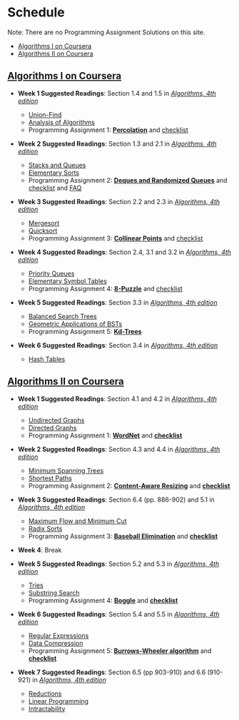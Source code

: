 # Schedule
Note: There are no Programming Assignment Solutions on this site.

  * [Algorithms I on Coursera](#algorithms-i-on-coursera)
  * [Algorithms II on Coursera](#algorithms-ii-on-coursera)

## [Algorithms I on Coursera](https://www.coursera.org/course/algs4partI)

* **Week 1 Suggested Readings**: Section 1.4 and 1.5 in [*Algorithms, 4th edition*](http://smile.amazon.com/Algorithms-4th-Robert-Sedgewick/dp/032157351X/ref=sr_1_1?s=books&ie=UTF8&qid=1441459738&sr=1-1&keywords=sedgewick&refinements=p_n_feature_browse-bin%3A2656020011&pebp=1441459739425&perid=0C83SQQ1YFJ62VWHF9C0)
  * [Union-Find](README_Union_Find.md)
  * [Analysis of Algorithms](README_Analysis_of_Algorithms.md)
  * Programming Assignment 1: [**Percolation**](http://htmlpreview.github.com/?https://github.com/dvklopfenstein/PrincetonAlgorithms/blob/master/thirdparty/hw1/Programming_Assignment_1_Percolation.html)
  and [checklist](http://htmlpreview.github.com/?https://github.com/dvklopfenstein/PrincetonAlgorithms/blob/master/thirdparty/hw1/Programming_Assignment_1_Checklist_Percolation.html)

* **Week 2 Suggested Readings**: Section 1.3 and 2.1 in [*Algorithms, 4th edition*](http://smile.amazon.com/Algorithms-4th-Robert-Sedgewick/dp/032157351X/ref=sr_1_1?s=books&ie=UTF8&qid=1441459738&sr=1-1&keywords=sedgewick&refinements=p_n_feature_browse-bin%3A2656020011&pebp=1441459739425&perid=0C83SQQ1YFJ62VWHF9C0)
  * [Stacks and Queues](README_StacksQueues.md)
  * [Elementary Sorts](README_Elementary_Sorts.md)
  * Programming Assignment 2: [**Deques and Randomized Queues**](http://htmlpreview.github.com/?https://github.com/dvklopfenstein/PrincetonAlgorithms/blob/master/thirdparty/hw2/Programming_Assignment_2_Randomized_Queues_and_Deques.html)
  and
[checklist](http://htmlpreview.github.com/?https://github.com/dvklopfenstein/PrincetonAlgorithms/blob/master/thirdparty/hw2/Programming_Assignment_2_Checklist_Randomized_Queues_and_Dequeues.html) and
[FAQ](http://www.cs.princeton.edu/courses/archive/fall11/cos226/checklist/queues.html)


* **Week 3 Suggested Readings**: Section 2.2 and 2.3 in [*Algorithms, 4th edition*](http://smile.amazon.com/Algorithms-4th-Robert-Sedgewick/dp/032157351X/ref=sr_1_1?s=books&ie=UTF8&qid=1441459738&sr=1-1&keywords=sedgewick&refinements=p_n_feature_browse-bin%3A2656020011&pebp=1441459739425&perid=0C83SQQ1YFJ62VWHF9C0)
  * [Mergesort](README_Mergesort.md)
  * [Quicksort](README_Quicksort.md)
  * Programming Assignment 3: [**Collinear Points**](http://htmlpreview.github.com/?https://github.com/dvklopfenstein/PrincetonAlgorithms/blob/master/thirdparty/hw3/Programming_Assignment_3_Pattern_Recognition_Assignment.html)
  and [checklist](http://htmlpreview.github.com/?https://github.com/dvklopfenstein/PrincetonAlgorithms/blob/master/thirdparty/hw3/Programming_Assignment_3_Checklist_Pattern_Recognition.html)

* **Week 4 Suggested Readings**: Section 2.4, 3.1 and 3.2 in [*Algorithms, 4th edition*](http://smile.amazon.com/Algorithms-4th-Robert-Sedgewick/dp/032157351X/ref=sr_1_1?s=books&ie=UTF8&qid=1441459738&sr=1-1&keywords=sedgewick&refinements=p_n_feature_browse-bin%3A2656020011&pebp=1441459739425&perid=0C83SQQ1YFJ62VWHF9C0)
  * [Priority Queues](README_PriorityQueues.md)
  * [Elementary Symbol Tables](README_ElemSymbolTbls.md)
  * Programming Assignment 4: [**8-Puzzle**](http://htmlpreview.github.com/?https://github.com/dvklopfenstein/PrincetonAlgorithms/blob/master/thirdparty/hw4/8-Puzzle_Programming_Assignment.html)
  and [checklist](http://htmlpreview.github.com/?https://github.com/dvklopfenstein/PrincetonAlgorithms/blob/master/thirdparty/hw4/Programming_Assignment_4_Checklist_8_Puzzle.html)

* **Week 5 Suggested Readings**: Section 3.3 in [*Algorithms, 4th edition*](http://smile.amazon.com/Algorithms-4th-Robert-Sedgewick/dp/032157351X/ref=sr_1_1?s=books&ie=UTF8&qid=1441459738&sr=1-1&keywords=sedgewick&refinements=p_n_feature_browse-bin%3A2656020011&pebp=1441459739425&perid=0C83SQQ1YFJ62VWHF9C0)
  * [Balanced Search Trees](README_BST.md)
  * [Geometric Applications of BSTs](README_BST_geom.md)
  * Programming Assignment 5: [**Kd-Trees**](http://htmlpreview.github.com/?https://github.com/dvklopfenstein/PrincetonAlgorithms/blob/master/thirdparty/hw5/Programming_Assignment_5_Kd-Trees.html)

* **Week 6 Suggested Readings**: Section 3.4 in [*Algorithms, 4th edition*](http://smile.amazon.com/Algorithms-4th-Robert-Sedgewick/dp/032157351X/ref=sr_1_1?s=books&ie=UTF8&qid=1441459738&sr=1-1&keywords=sedgewick&refinements=p_n_feature_browse-bin%3A2656020011&pebp=1441459739425&perid=0C83SQQ1YFJ62VWHF9C0)
  * [Hash Tables](README_HashTables.md)


## [Algorithms II on Coursera](https://www.coursera.org/course/algs4partII)

* **Week 1 Suggested Readings**: Section 4.1 and 4.2 in [*Algorithms, 4th edition*](http://smile.amazon.com/Algorithms-4th-Robert-Sedgewick/dp/032157351X/ref=sr_1_1?s=books&ie=UTF8&qid=1441459738&sr=1-1&keywords=sedgewick&refinements=p_n_feature_browse-bin%3A2656020011&pebp=1441459739425&perid=0C83SQQ1YFJ62VWHF9C0)
  * [Undirected Graphs](README_Undirected_Graphs.md)     
  * [Directed Graphs](README_Directed_Graphs.md)    
  * Programming Assignment 1: [**WordNet**](http://htmlpreview.github.com/?https://github.com/dvklopfenstein/PrincetonAlgorithms/blob/master/thirdparty/a2_hw1/COS_226_Programming_Assignment_1_WordNet.html)
  and [**checklist**](http://htmlpreview.github.com/?https://github.com/dvklopfenstein/PrincetonAlgorithms/blob/master/thirdparty/a2_hw1/Programming_Assignment_1_Checklist_WordNet.html)

* **Week 2 Suggested Readings**: Section 4.3 and 4.4 in [*Algorithms, 4th edition*](http://smile.amazon.com/Algorithms-4th-Robert-Sedgewick/dp/032157351X/ref=sr_1_1?s=books&ie=UTF8&qid=1441459738&sr=1-1&keywords=sedgewick&refinements=p_n_feature_browse-bin%3A2656020011&pebp=1441459739425&perid=0C83SQQ1YFJ62VWHF9C0)
  * [Minimum Spanning Trees](README_Minimum_Spanning_Trees.md)
  * [Shortest Paths](README_Shortest_Paths.md)
  * Programming Assignment 2: [**Content-Aware Resizing**](http://htmlpreview.github.com/?https://github.com/dvklopfenstein/PrincetonAlgorithms/blob/master/thirdparty/a2_hw2/Programming_Assignment_2_Seam_Carving.html)
  and [**checklist**](http://htmlpreview.github.com/?https://github.com/dvklopfenstein/PrincetonAlgorithms/blob/master/thirdparty/a2_hw2/Programming_Assignment_2_Checklist_Seam_Carving.html)

* **Week 3 Suggested Readings**: Section 6.4 (pp. 886-902) and 5.1 in [*Algorithms, 4th edition*](http://smile.amazon.com/Algorithms-4th-Robert-Sedgewick/dp/032157351X/ref=sr_1_1?s=books&ie=UTF8&qid=1441459738&sr=1-1&keywords=sedgewick&refinements=p_n_feature_browse-bin%3A2656020011&pebp=1441459739425&perid=0C83SQQ1YFJ62VWHF9C0)
  * [Maximum Flow and Minimum Cut](README_Maximum_Flow_and_Minimum_Cut.md)
  * [Radix Sorts](README_Radix_Sorts.md)
  * Programming Assignment 3: [**Baseball Elimination**](http://htmlpreview.github.com/?https://github.com/dvklopfenstein/PrincetonAlgorithms/blob/master/thirdparty/a2_hw3/Programming_Assignment_3_Baseball_Elimination.html)
  and [**checklist**](http://htmlpreview.github.com/?https://github.com/dvklopfenstein/PrincetonAlgorithms/blob/master/thirdparty/a2_hw3/Programming_Assignment_Checklist_Baseball_Elimination.html)

* **Week 4**: Break

* **Week 5 Suggested Readings**: Section 5.2 and 5.3 in [*Algorithms, 4th edition*](http://smile.amazon.com/Algorithms-4th-Robert-Sedgewick/dp/032157351X/ref=sr_1_1?s=books&ie=UTF8&qid=1441459738&sr=1-1&keywords=sedgewick&refinements=p_n_feature_browse-bin%3A2656020011&pebp=1441459739425&perid=0C83SQQ1YFJ62VWHF9C0)
  * [Tries](README_Tries.md)
  * [Substring Search](README_Substring_Search.md)
  * Programming Assignment 4: [**Boggle**](http://htmlpreview.github.com/?https://github.com/dvklopfenstein/PrincetonAlgorithms/blob/master/thirdparty/a2_hw4/Programming_Assignment_4_Boggle.html)
  and [**checklist**](http://htmlpreview.github.com/?https://github.com/dvklopfenstein/PrincetonAlgorithms/blob/master/thirdparty/a2_hw4/Programming_Assignment_Checklist_Boggle.html)

* **Week 6 Suggested Readings**: Section 5.4 and 5.5 in [*Algorithms, 4th edition*](http://smile.amazon.com/Algorithms-4th-Robert-Sedgewick/dp/032157351X/ref=sr_1_1?s=books&ie=UTF8&qid=1441459738&sr=1-1&keywords=sedgewick&refinements=p_n_feature_browse-bin%3A2656020011&pebp=1441459739425&perid=0C83SQQ1YFJ62VWHF9C0)
  * [Regular Expressions](README_Regular_Expressions.md)
  * [Data Compression](README_Data_Compression.md)
  * Programming Assignment 5: [**Burrows-Wheeler algorithm**](http://htmlpreview.github.com/?https://github.com/dvklopfenstein/PrincetonAlgorithms/blob/master/thirdparty/a2_hw5/Programming_Assignment_5_Burrows_Wheeler_Data_Compression_Algorithm.html)
  and [**checklist**](http://htmlpreview.github.com/?https://github.com/dvklopfenstein/PrincetonAlgorithms/blob/master/thirdparty/a2_hw5/Programming_Assignment_Checklist_Burrows_Wheeler_Data_Compression.html)

* **Week 7 Suggested Readings**: Section 6.5 (pp 903-910) and 6.6 (910-921) in [*Algorithms, 4th edition*](http://smile.amazon.com/Algorithms-4th-Robert-Sedgewick/dp/032157351X/ref=sr_1_1?s=books&ie=UTF8&qid=1441459738&sr=1-1&keywords=sedgewick&refinements=p_n_feature_browse-bin%3A2656020011&pebp=1441459739425&perid=0C83SQQ1YFJ62VWHF9C0)
  * [Reductions](README_Reductions.md)
  * [Linear Programming](README_Linear_Programming.md)
  * [Intractability](README_Intractability.md)



